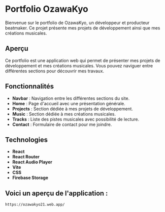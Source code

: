 # Portfolio OzawaKyo

Bienvenue sur le portfolio de OzawaKyo, un développeur et producteur beatmaker. Ce projet présente mes projets de développement ainsi que mes créations musicales.

## Aperçu

Ce portfolio est une application web qui permet de présenter mes projets de développement et mes créations musicales. Vous pouvez naviguer entre différentes sections pour découvrir mes travaux.

## Fonctionnalités

- **Navbar** : Navigation entre les différentes sections du site.
- **Home** : Page d'accueil avec une présentation générale.
- **Projects** : Section dédiée à mes projets de développement.
- **Music** : Section dédiée à mes créations musicales.
- **Tracks** : Liste des pistes musicales avec possibilité de lecture.
- **Contact** : Formulaire de contact pour me joindre.

## Technologies

- **React**
- **React Router**
- **React Audio Player**
- **Vite**
- **CSS**
- **Firebase Storage**

## Voici un aperçu de l'application :
    
    https://ozawakyo21.web.app/